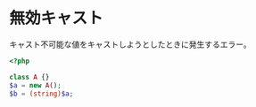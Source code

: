# 無効キャスト

キャスト不可能な値をキャストしようとしたときに発生するエラー。

```php
<?php

class A {}
$a = new A();
$b = (string)$a;
```
